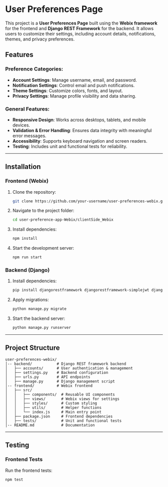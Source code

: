 # User Preferences Page

This project is a **User Preferences Page** built using the **Webix framework** for the frontend and **Django REST Framework** for the backend. It allows users to customize their settings, including account details, notifications, themes, and privacy preferences.

## Features

### Preference Categories:
- **Account Settings**: Manage username, email, and password.
- **Notification Settings**: Control email and push notifications.
- **Theme Settings**: Customize colors, fonts, and layout.
- **Privacy Settings**: Manage profile visibility and data sharing.

### General Features:
- **Responsive Design**: Works across desktops, tablets, and mobile devices.
- **Validation & Error Handling**: Ensures data integrity with meaningful error messages.
- **Accessibility**: Supports keyboard navigation and screen readers.
- **Testing**: Includes unit and functional tests for reliability.

---

## Installation
### Frontend (Webix)

1. Clone the repository:
    ```sh
    git clone https://github.com/your-username/user-preferences-webix.git
    ```
2. Navigate to the project folder:
    ```sh
    cd user-preference-app-Webix/clientSide_Webix
    ```
3. Install dependencies:
    ```sh
    npm install
    ```
4. Start the development server:
    ```sh
    npm run start
    ```

### Backend (Django)

1. Install dependencies:
    ```sh
    pip install djangorestframework djangorestframework-simplejwt django django-cors-headers
    ```
2. Apply migrations:
    ```sh
    python manage.py migrate
    ```
3. Start the backend server:
    ```sh
    python manage.py runserver
    ```



---

## Project Structure

```
user-preferences-webix/
│-- backend/           # Django REST framework backend
│   ├── accounts/      # User authentication & management
│   ├── settings.py    # Backend configuration
│   ├── urls.py        # API endpoints
│   ├── manage.py      # Django management script
│-- frontend/          # Webix frontend
│   ├── src/
│   │   ├── components/  # Reusable UI components
│   │   ├── views/       # Webix views for settings
│   │   ├── styles/      # Custom styling
│   │   ├── utils/       # Helper functions
│   │   └── index.js     # Main entry point
│   ├── package.json     # Frontend dependencies
│   ├── tests/           # Unit and functional tests
│-- README.md            # Documentation
```

---

## Testing



### Frontend Tests
Run the frontend tests:
```sh
npm test


